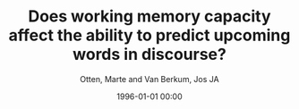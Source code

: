 ---
layout: post
title: Does working memory capacity affect the ability to predict upcoming words in discourse?

date: 1996-01-01 00:00
author: Otten, Marte and Van Berkum, Jos JA
journal: Brain research

year: 2009
---
